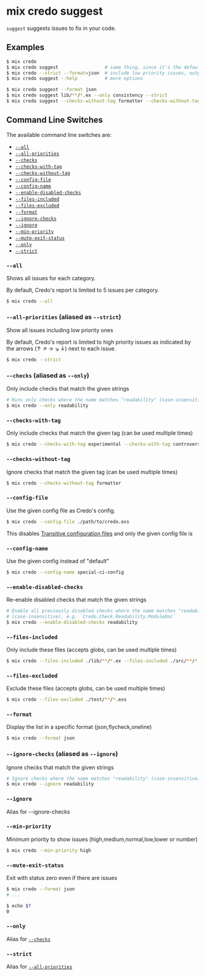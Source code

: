 # mix credo suggest

`suggest` suggests issues to fix in your code.

## Examples

```bash
$ mix credo
$ mix credo suggest                 # same thing, since it's the default command
$ mix credo --strict --format=json  # include low priority issues, output as JSON
$ mix credo suggest --help          # more options

$ mix credo suggest --format json
$ mix credo suggest lib/**/*.ex --only consistency --strict
$ mix credo suggest --checks-without-tag formatter --checks-without-tag controversial
```

## Command Line Switches

The available command line switches are:

- [`--all`](#all)
- [`--all-priorities`](#all-priorities-aliased-as-strict)
- [`--checks`](#checks-aliased-as-only)
- [`--checks-with-tag`](#checks-with-tag)
- [`--checks-without-tag`](#checks-without-tag)
- [`--config-file`](#config-file)
- [`--config-name`](#config-name)
- [`--enable-disabled-checks`](#enable-disabled-checks)
- [`--files-included`](#files-included)
- [`--files-excluded`](#files-excluded)
- [`--format`](#format)
- [`--ignore-checks`](#ignore-checks-aliased-as-ignore)
- [`--ignore`](#ignore)
- [`--min-priority`](#min-priority)
- [`--mute-exit-status`](#mute-exit-status)
- [`--only`](#only)
- [`--strict`](#strict)

### `--all`

Shows all issues for each category.

By default, Credo's report is limited to 5 issues per category.

```bash
$ mix credo --all
```

### `--all-priorities` (aliased as `--strict`)

Show all issues including low priority ones

By default, Credo's report is limited to high priority issues as indicated by the arrows (↑ ↗ → ↘ ↓) next to each issue.

```bash
$ mix credo --strict
```

### `--checks` (aliased as `--only`)

Only include checks that match the given strings

```bash
# Runs only checks where the name matches "readability" (case-insensitive), e.g. `Credo.Check.Readability.ModuleDoc`
$ mix credo --only readability
```

### `--checks-with-tag`

Only include checks that match the given tag (can be used multiple times)

```bash
$ mix credo --checks-with-tag experimental --checks-with-tag controversial
```

### `--checks-without-tag`

Ignore checks that match the given tag (can be used multiple times)

```bash
$ mix credo --checks-without-tag formatter
```

### `--config-file`

Use the given config file as Credo's config.

```bash
$ mix credo --config-file ./path/to/credo.exs
```

This disables [Transitive configuration files](config_file.html#transitive-configuration-files) and only the given config file is

### `--config-name`

Use the given config instead of "default"

```bash
$ mix credo --config-name special-ci-config
```

### `--enable-disabled-checks`

Re-enable disabled checks that match the given strings

```bash
# Enable all previously disabled checks where the name matches "readability"
# (case-insensitive), e.g. `Credo.Check.Readability.ModuleDoc`
$ mix credo --enable-disabled-checks readability
```

### `--files-included`

Only include these files (accepts globs, can be used multiple times)

```bash
$ mix credo --files-included ./lib/**/*.ex --files-included ./src/**/*.ex
```

### `--files-excluded`

Exclude these files (accepts globs, can be used multiple times)

```bash
$ mix credo --files-excluded ./test/**/*.exs
```

### `--format`

Display the list in a specific format (json,flycheck,oneline)

```bash
$ mix credo --format json
```

### `--ignore-checks` (aliased as `--ignore`)

Ignore checks that match the given strings

```bash
# Ignore checks where the name matches "readability" (case-insensitive), e.g. `Credo.Check.Readability.ModuleDoc`
$ mix credo --ignore readability
```

### `--ignore`

Alias for --ignore-checks

### `--min-priority`

Minimum priority to show issues (high,medium,normal,low,lower or number)

```bash
$ mix credo --min-priority high
```

### `--mute-exit-status`

Exit with status zero even if there are issues

```bash
$ mix credo --format json
# ...

$ echo $?
0
```

### `--only`

Alias for [`--checks`](#checks-aliased-as-only)

### `--strict`

Alias for [`--all-priorities`](#all-priorities-aliased-as-strict)
